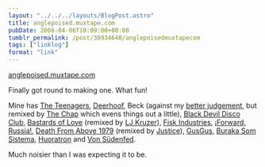 ```yaml
---
layout: "../../../layouts/BlogPost.astro"
title: anglepoised.muxtape.com
pubDate: 2008-04-06T10:09:00+00:00
tumblr_permalink: /post/30934648/anglepoisedmuxtapecom
tags: ["linklog"]
format: "link"
---
```


[anglepoised.muxtape.com][1]

Finally got round to making one. What fun!

Mine has [The Teenagers](http://www.theteenagers.net/), [Deerhoof](http://deerhoof.killrockstars.com/), Beck (against my [better judgement](http://en.wikipedia.org/wiki/Beck#Personal_life), but remixed by [The Chap](http://thechap.org/) which evens things out a little), [Black Devil Disco Club](http://www.myspace.com/blackdevildiscoclub26), [Bastards of Love](http://bastardsoflove.com/) (remixed by [LJ Kruzer](http://www.ljkruzer.co.uk/)), [Fisk Industries](http://www.fisk-industries.co.uk/), [¡Forward, Russia!](http://www.forwardrussia.com/), [Death From Above 1979](http://www.myspace.com/deathfromabove1979) (remixed by [Justice](http://www.myspace.com/etjusticepourtous)), [GusGus](http://www.myspace.com/gusgus), [Buraka Som Sistema](http://www.myspace.com/burakasomsistema), [Huoratron](http://www.huoratron.com/) and [Von Südenfed](http://www.myspace.com/vonsudenfed).

Much noisier than I was expecting it to be.

[1]: http://anglepoised.muxtape.com/
